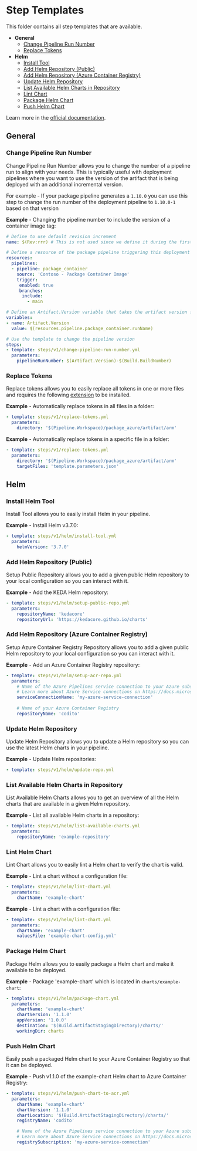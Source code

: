 # Step Templates

This folder contains all step templates that are available.

- **General**
  - [Change Pipeline Run Number](#change-pipeline-run-number)
  - [Replace Tokens](#replace-tokens)
- **Helm**
  - [Install Tool](#install-helm-tool)
  - [Add Helm Repository (Public)](#add-helm-repository-public)
  - [Add Helm Repository (Azure Container Registry)](#add-helm-repository-azure-container-registry)
  - [Update Helm Repository](#update-helm-repository)
  - [List Available Helm Charts in Repository](#list-available-helm-charts-in-repository)
  - [Lint Chart](#lint-helm-chart)
  - [Package Helm Chart](#package-helm-chart)
  - [Push Helm Chart](#push-helm-chart)

Learn more in the [official documentation](https://docs.microsoft.com/en-us/azure/devops/pipelines/yaml-schema?view=azure-devops&tabs=schema%2Cparameter-schema#step-templates).

## General

### Change Pipeline Run Number

Change Pipeline Run Number allows you to change the number of a pipeline run to align with your needs. This is typically useful with deployment pipelines where you want to use the version of the artifact that is being deployed with an additional incremental version.

For example - If your package pipeline generates a `1.10.0` you can use this step to change the run number of the deployment pipeline to `1.10.0-1` based on that version

**Example** - Changing the pipeline number to include the version of a container image tag:

```yaml
# Define to use default revision increment
name: $(Rev:rrr) # This is not used since we define it during the first stage

# Define a resource of the package pipeline triggering this deployment
resources:
  pipelines:
  - pipeline: package_container
    source: 'Contoso - Package Container Image'
    trigger:
     enabled: true
     branches:
      include:
        - main

# Define an Artifact.Version variable that takes the artifact version from the package pipeline
variables:
- name: Artifact.Version
  value: $(resources.pipeline.package_container.runName)

# Use the template to change the pipeline version
steps:
- template: steps/v1/change-pipeline-run-number.yml
  parameters:
    pipelineRunNumber: $(Artifact.Version)-$(Build.BuildNumber)
```

### Replace Tokens

Replace tokens allows you to easily replace all tokens in one or more files and requires the following [extension](https://marketplace.visualstudio.com/items?itemName=qetza.replacetokens) to be installed.

**Example** - Automatically replace tokens in all files in a folder:

```yaml
- template: steps/v1/replace-tokens.yml
  parameters:
    directory: '$(Pipeline.Workspace)/package_azure/artifact/arm'
```

**Example** - Automatically replace tokens in a specific file in a folder:

```yaml
- template: steps/v1/replace-tokens.yml
  parameters:
    directory: '$(Pipeline.Workspace)/package_azure/artifact/arm'
    targetFiles: 'template.parameters.json'
```

## Helm

### Install Helm Tool

Install Tool allows you to easily install Helm in your pipeline.

**Example** - Install Helm v3.7.0:

```yaml
- template: steps/v1/helm/install-tool.yml
  parameters:
    helmVersion: '3.7.0'
```

### Add Helm Repository (Public)

Setup Public Repository allows you to add a given public Helm repository to your local configuration so you can interact with it.

**Example** - Add the KEDA Helm repository:

```yaml
- template: steps/v1/helm/setup-public-repo.yml
  parameters:
    repositoryName: 'kedacore'
    repositoryUrl: 'https://kedacore.github.io/charts'
```

### Add Helm Repository (Azure Container Registry)

Setup Azure Container Registry Repository allows you to add a given public Helm repository to your local configuration so you can interact with it.

**Example** - Add an Azure Container Registry repository:

```yaml
- template: steps/v1/helm/setup-acr-repo.yml
  parameters:
    # Name of the Azure Pipelines service connection to your Azure subscription
    # Learn more about Azure Service connections on https://docs.microsoft.com/en-us/azure/devops/pipelines/library/service-endpoints?view=azure-devops&tabs=yaml#azure-resource-manager-service-connection
    serviceConnectionName: 'my-azure-service-connection'
    
    # Name of your Azure Container Registry
    repositoryName: 'codito'
```

### Update Helm Repository

Update Helm Repository allows you to update a Helm repository so you can use the latest Helm charts in your pipeline.

**Example** - Update Helm repositories:

```yaml
- template: steps/v1/helm/update-repo.yml
```

### List Available Helm Charts in Repository

List Available Helm Charts allows you to get an overview of all the Helm charts that are available in a given Helm repository.

**Example** - List all available Helm charts in a repository:

```yaml
- template: steps/v1/helm/list-available-charts.yml
  parameters:
    repositoryName: 'example-repository'
```

### Lint Helm Chart

Lint Chart allows you to easily lint a Helm chart to verify the chart is valid.

**Example** - Lint a chart without a configuration file:

```yaml
- template: steps/v1/helm/lint-chart.yml
  parameters:
    chartName: 'example-chart'
```

**Example** - Lint a chart with a configuration file:

```yaml
- template: steps/v1/helm/lint-chart.yml
  parameters:
    chartName: 'example-chart'
    valuesFile: 'example-chart-config.yml'
```

### Package Helm Chart

Package Helm allows you to easily package a Helm chart and make it available to be deployed.

**Example** - Package 'example-chart' which is located in `charts/example-chart`:

```yaml
- template: steps/v1/helm/package-chart.yml
  parameters:
    chartName: 'example-chart'
    chartVersion: '1.1.0'
    appVersion: '1.0.0'
    destination: '$(Build.ArtifactStagingDirectory)/charts/'
    workingDir: charts
```

### Push Helm Chart

Easily push a packaged Helm chart to your Azure Container Registry so that it can be deployed.

**Example** - Push v1.1.0 of the example-chart Helm chart to Azure Container Registry:

```yaml
- template: steps/v1/helm/push-chart-to-acr.yml
  parameters:
    chartName: 'example-chart'
    chartVersion: '1.1.0'
    chartLocation: '$(Build.ArtifactStagingDirectory)/charts/'
    registryName: 'codito'

    # Name of the Azure Pipelines service connection to your Azure subscription
    # Learn more about Azure Service connections on https://docs.microsoft.com/en-us/azure/devops/pipelines/library/service-endpoints?view=azure-devops&tabs=yaml#azure-resource-manager-service-connection
    registrySubscription: 'my-azure-service-connection'
```
